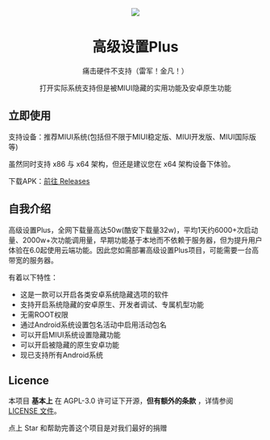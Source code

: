 

<p align="center"><img src="https://www.hualigs.cn/image/62c8eb4552f20.jpg" /></p>
<h1 align="center">高级设置Plus</h1>
<p align="center">痛击硬件不支持（雷军！金凡！）<br>
<p align="center">打开实际系统支持但是被MIUI隐藏的实用功能及安卓原生功能</p>





## 立即使用

支持设备：推荐MIUI系统(包括但不限于MIUI稳定版、MIUI开发版、MIUI国际版等)

虽然同时支持 x86 与 x64 架构，但还是建议您在 x64 架构设备下体验。

下载APK：[前往 Releases](https://github.com/DropWave/SettingPro/releases)

## 自我介绍

高级设置Plus，全网下载量高达50w(酷安下载量32w)，平均1天约6000+次启动量、2000w+次功能调用量，早期功能基于本地而不依赖于服务器，但为提升用户体验在6.0起使用云端功能。因此您如需部署高级设置Plus项目，可能需要一台高带宽的服务器。

有着以下特性：
- 这是一款可以开启各类安卓系统隐藏选项的软件
- 支持开启系统隐藏的安卓原生、开发者调试、专属机型功能
- 无需ROOT权限
- 通过Android系统设置包名活动中启用活动包名
- 可以开启MIUI系统设置隐藏功能
- 可以开启被隐藏的原生安卓功能
- 现已支持所有Android系统



## Licence

本项目 **基本上** 在 AGPL-3.0 许可证下开源，**但有额外的条款** ，详情参阅 [LICENSE 文件](https://github.com/DropWave/SettingPro/blob/main/LICENSE)。
 

点上 Star 和帮助完善这个项目是对我们最好的捐赠

